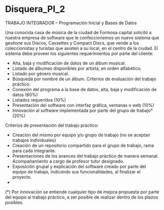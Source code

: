 # Disquera_PI_2

TRABAJO INTEGRADOR – Programación Inicial y Bases de Datos

Una conocida casa de música de la ciudad de Formosa capital solicitó a nuestra empresa de
software que le confeccionemos un nuevo sistema que gestione sus Discos, Cassettes y
Compact Discs, que vende a los coleccionistas y turistas que asisten a su local, en el centro
de la ciudad.
El sistema debe proveer los siguientes requerimientos por parte del cliente:
- Alta, baja y modificación de datos de un álbum musical.
- Listado de álbumes disponibles por artista, en orden alfabético.
- Listado por género musical.
- Búsqueda por nombre de un álbum.
Criterios de evaluación del trabajo práctico:
- Conexión del programa a la base de datos, alta, baja y modificación de datos (60%)
- Listados requeridos (10%)
- Presentación del software con interfaz gráfica, ventanas o web (10%)
- Innovación al software implementada por parte del grupo de trabajo* (20%)

Criterios de presentación del trabajo práctico:
- Creación del mismo por equipo y/o grupo de trabajo (no se aceptan trabajos
individuales)
- Creación de un repositorio compartido para el grupo de trabajo, rama para cada
integrante.
- Presentaciones de los avances del trabajo práctico de manera semanal.
Acompañamiento a cargo de profesor tutor designado.
- Exposición grupal y explicación del software creado por parte del equipo de trabajo,
indicando sus funcionalidades, al finalizar el proyecto.
-
(*) Por innovación se entiende cualquier tipo de mejora propuesta por parte del equipo al trabajo práctico, a ser
posible de realizar dentro de los plazos posibles.
